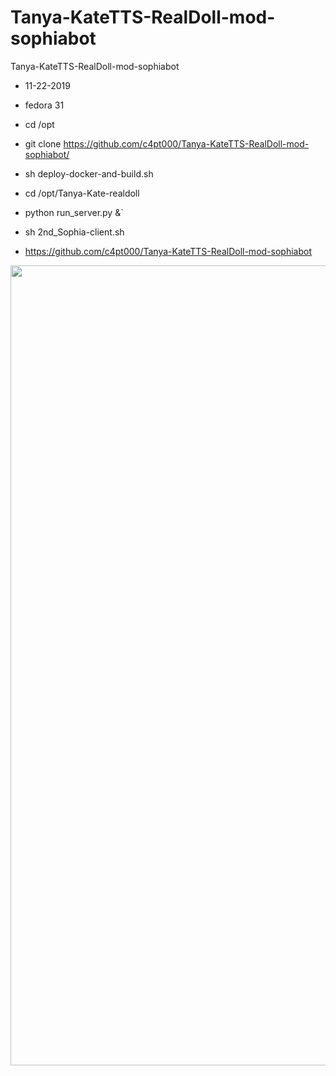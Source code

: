 # Tanya-KateTTS-RealDoll-mod-sophiabot
Tanya-KateTTS-RealDoll-mod-sophiabot

* 11-22-2019
* fedora 31

* cd /opt

* git clone https://github.com/c4pt000/Tanya-KateTTS-RealDoll-mod-sophiabot/

* sh deploy-docker-and-build.sh

* cd /opt/Tanya-Kate-realdoll

* python run_server.py &`

* sh 2nd_Sophia-client.sh

* https://github.com/c4pt000/Tanya-KateTTS-RealDoll-mod-sophiabot

<p align="center"><img src="https://i.imgur.com/RLgtbsH.png" width="1280"></p>

